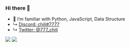 ### Hi there 👋

- 🌱 I’m familiar with Python, JavaScript, Data Structure
- ↳ [Discord: chili#7777](https://stackedit.io/https://discordapp.com/users/407759734305849345)
- ↳ [Twitter: @777_chili](https://twitter.com/777_chili)


<img src="https://github-readme-stats.vercel.app/api/top-langs/?username=chilipolygon&title_color=ffffff&icon_color=bb2acf&text_color=daf7dc&bg_color=151515&layout=compact)(https://github.com/anuraghazra/github-readme-stats">
<img src="https://github-readme-stats.vercel.app/api?username=chilipolygon&&show_icons=true&title_color=ffffff&icon_color=bb2acf&text_color=daf7dc&bg_color=151515">
